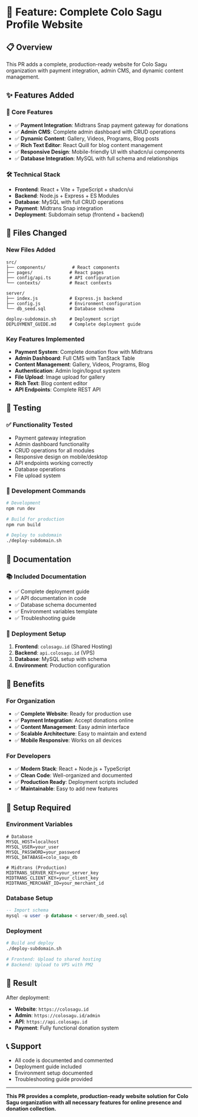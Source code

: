 # 🚀 Feature: Complete Colo Sagu Profile Website

## 📋 Overview

This PR adds a complete, production-ready website for Colo Sagu organization with payment integration, admin CMS, and dynamic content management.

## ✨ Features Added

### 🎯 Core Features

- ✅ **Payment Integration**: Midtrans Snap payment gateway for donations
- ✅ **Admin CMS**: Complete admin dashboard with CRUD operations
- ✅ **Dynamic Content**: Gallery, Videos, Programs, Blog posts
- ✅ **Rich Text Editor**: React Quill for blog content management
- ✅ **Responsive Design**: Mobile-friendly UI with shadcn/ui components
- ✅ **Database Integration**: MySQL with full schema and relationships

### 🛠️ Technical Stack

- **Frontend**: React + Vite + TypeScript + shadcn/ui
- **Backend**: Node.js + Express + ES Modules
- **Database**: MySQL with full CRUD operations
- **Payment**: Midtrans Snap integration
- **Deployment**: Subdomain setup (frontend + backend)

## 📁 Files Changed

### New Files Added

```
src/
├── components/          # React components
├── pages/              # React pages
├── config/api.ts       # API configuration
└── contexts/           # React contexts

server/
├── index.js            # Express.js backend
├── config.js           # Environment configuration
└── db_seed.sql         # Database schema

deploy-subdomain.sh     # Deployment script
DEPLOYMENT_GUIDE.md     # Complete deployment guide
```

### Key Features Implemented

- **Payment System**: Complete donation flow with Midtrans
- **Admin Dashboard**: Full CMS with TanStack Table
- **Content Management**: Gallery, Videos, Programs, Blog
- **Authentication**: Admin login/logout system
- **File Upload**: Image upload for gallery
- **Rich Text**: Blog content editor
- **API Endpoints**: Complete REST API

## 🧪 Testing

### ✅ Functionality Tested

- Payment gateway integration
- Admin dashboard functionality
- CRUD operations for all modules
- Responsive design on mobile/desktop
- API endpoints working correctly
- Database operations
- File upload system

### 🔧 Development Commands

```bash
# Development
npm run dev

# Build for production
npm run build

# Deploy to subdomain
./deploy-subdomain.sh
```

## 📖 Documentation

### 📚 Included Documentation

- ✅ Complete deployment guide
- ✅ API documentation in code
- ✅ Database schema documented
- ✅ Environment variables template
- ✅ Troubleshooting guide

### 🚀 Deployment Setup

1. **Frontend**: `colosagu.id` (Shared Hosting)
2. **Backend**: `api.colosagu.id` (VPS)
3. **Database**: MySQL setup with schema
4. **Environment**: Production configuration

## 🎯 Benefits

### For Organization

- ✅ **Complete Website**: Ready for production use
- ✅ **Payment Integration**: Accept donations online
- ✅ **Content Management**: Easy admin interface
- ✅ **Scalable Architecture**: Easy to maintain and extend
- ✅ **Mobile Responsive**: Works on all devices

### For Developers

- ✅ **Modern Stack**: React + Node.js + TypeScript
- ✅ **Clean Code**: Well-organized and documented
- ✅ **Production Ready**: Deployment scripts included
- ✅ **Maintainable**: Easy to add new features

## 🔧 Setup Required

### Environment Variables

```env
# Database
MYSQL_HOST=localhost
MYSQL_USER=your_user
MYSQL_PASSWORD=your_password
MYSQL_DATABASE=colo_sagu_db

# Midtrans (Production)
MIDTRANS_SERVER_KEY=your_server_key
MIDTRANS_CLIENT_KEY=your_client_key
MIDTRANS_MERCHANT_ID=your_merchant_id
```

### Database Setup

```sql
-- Import schema
mysql -u user -p database < server/db_seed.sql
```

### Deployment

```bash
# Build and deploy
./deploy-subdomain.sh

# Frontend: Upload to shared hosting
# Backend: Upload to VPS with PM2
```

## 🎉 Result

After deployment:

- **Website**: `https://colosagu.id`
- **Admin**: `https://colosagu.id/admin`
- **API**: `https://api.colosagu.id`
- **Payment**: Fully functional donation system

## 📞 Support

- All code is documented and commented
- Deployment guide included
- Environment setup documented
- Troubleshooting guide provided

---

**This PR provides a complete, production-ready website solution for Colo Sagu organization with all necessary features for online presence and donation collection.**
